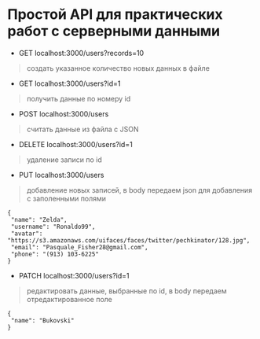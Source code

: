 # Простой API для практических работ с серверными данными

+ GET     localhost:3000/users?records=10
> создать указанное количество новых данных в файле

+ GET     localhost:3000/users?id=1       
> получить данные по номеру id

+ POST    localhost:3000/users            
> считать данные из файла с JSON

+ DELETE  localhost:3000/users?id=1       
> удаление записи по id

+ PUT     localhost:3000/users            
> добавление новых записей, в body передаем json для добавления с заполенными полями
```
{
 "name": "Zelda",
 "username": "Ronaldo99",
 "avatar": "https://s3.amazonaws.com/uifaces/faces/twitter/pechkinator/128.jpg",
 "email": "Pasquale_Fisher28@gmail.com",
 "phone": "(913) 103-6225"
}
```

+ PATCH   localhost:3000/users?id=1       
> редактировать данные, выбранные по id, в body передаем отредактированное поле
```
{
 "name": "Bukovski"
}
```
